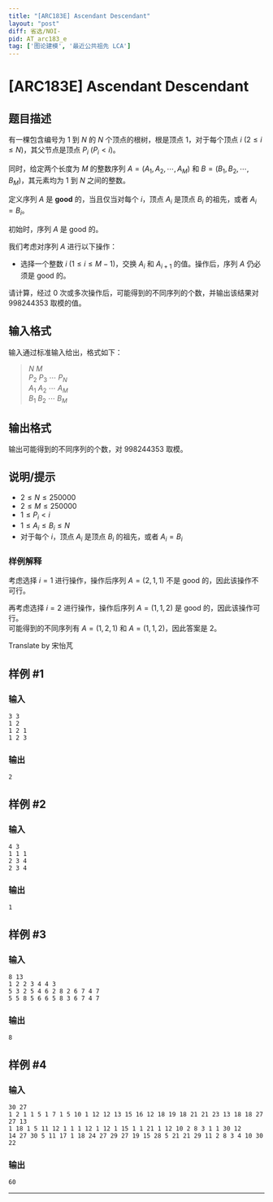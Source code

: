 ```yaml
---
title: "[ARC183E] Ascendant Descendant"
layout: "post"
diff: 省选/NOI-
pid: AT_arc183_e
tag: ['图论建模', '最近公共祖先 LCA']
---
```


# [ARC183E] Ascendant Descendant

## 题目描述

有一棵包含编号为 $1$ 到 $N$ 的 $N$ 个顶点的根树，根是顶点 $1$，对于每个顶点 $i$ ($2 \leq i \leq N$)，其父节点是顶点 $P_i$ ($P_i < i$)。

同时，给定两个长度为 $M$ 的整数序列 $A=(A_1, A_2, \cdots, A_M)$ 和 $B=(B_1, B_2, \cdots, B_M)$，其元素均为 $1$ 到 $N$ 之间的整数。

定义序列 $A$ 是 **good** 的，当且仅当对每个 $i$，顶点 $A_i$ 是顶点 $B_i$ 的祖先，或者 $A_i = B_i$。

初始时，序列 $A$ 是 good 的。

我们考虑对序列 $A$ 进行以下操作：

- 选择一个整数 $i$ ($1 \leq i \leq M-1$)，交换 $A_i$ 和 $A_{i+1}$ 的值。操作后，序列 $A$ 仍必须是 good 的。

请计算，经过 $0$ 次或多次操作后，可能得到的不同序列的个数，并输出该结果对 $998244353$ 取模的值。

## 输入格式

输入通过标准输入给出，格式如下：

> $N$ $M$  
> $P_2$ $P_3$ $\cdots$ $P_N$  
> $A_1$ $A_2$ $\cdots$ $A_M$  
> $B_1$ $B_2$ $\cdots$ $B_M$

## 输出格式

输出可能得到的不同序列的个数，对 $998244353$ 取模。

## 说明/提示

- $2 \leq N \leq 250000$
- $2 \leq M \leq 250000$
- $1 \leq P_i < i$
- $1 \leq A_i \leq B_i \leq N$
- 对于每个 $i$，顶点 $A_i$ 是顶点 $B_i$ 的祖先，或者 $A_i = B_i$

### 样例解释

考虑选择 $i = 1$ 进行操作，操作后序列 $A=(2,1,1)$ 不是 good 的，因此该操作不可行。  

再考虑选择 $i = 2$ 进行操作，操作后序列 $A=(1,1,2)$ 是 good 的，因此该操作可行。  
可能得到的不同序列有 $A=(1,2,1)$ 和 $A=(1,1,2)$，因此答案是 $2$。

Translate by 宋怡芃

## 样例 #1

### 输入

```
3 3
1 2
1 2 1
1 2 3
```

### 输出

```
2
```

## 样例 #2

### 输入

```
4 3
1 1 1
2 3 4
2 3 4
```

### 输出

```
1
```

## 样例 #3

### 输入

```
8 13
1 2 2 3 4 4 3
5 3 2 5 4 6 2 8 2 6 7 4 7
5 5 8 5 6 6 5 8 3 6 7 4 7
```

### 输出

```
8
```

## 样例 #4

### 输入

```
30 27
1 2 1 1 5 1 7 1 5 10 1 12 12 13 15 16 12 18 19 18 21 21 23 13 18 18 27 27 13
1 18 1 5 11 12 1 1 1 12 1 12 1 15 1 1 21 1 12 10 2 8 3 1 1 30 12
14 27 30 5 11 17 1 18 24 27 29 27 19 15 28 5 21 21 29 11 2 8 3 4 10 30 22
```

### 输出

```
60
```



---

